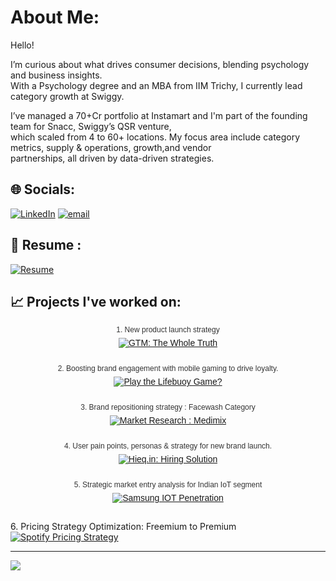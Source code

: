 # About Me:

Hello! <br>


I’m curious about what drives consumer decisions, blending psychology and business insights. <br>
With a Psychology degree and an MBA from IIM Trichy, I currently lead category growth at Swiggy.

I’ve managed a 70+Cr portfolio at Instamart and I'm part of the founding team for Snacc, Swiggy’s QSR venture, <br>
which scaled from 4 to 60+ locations. My focus area include category metrics, supply & operations, growth,and vendor <br>
partnerships, all driven by data-driven strategies.



## 🌐 Socials:
[![LinkedIn](https://img.shields.io/badge/LinkedIn-%230077B5.svg?logo=linkedin&logoColor=white)](https://www.linkedin.com/in/vedikabehera?utm_source=share&utm_campaign=share_via&utm_content=profile&utm_medium=ios_app) 
[![email](https://img.shields.io/badge/Email-D14836?logo=gmail&logoColor=white)](mailto:beheravedika@gmail.com)


## 📄 Resume :
[![Resume](https://img.shields.io/badge/View%20My%20Resume-3DBE29?style=flat&logo=dropbox&logoColor=white)](https://www.dropbox.com/scl/fi/bkr7c7ss7962xdgclqnfk/VedikaBehera_IIMTiruchirapalli.pdf?rlkey=vnezum1io8mdqpjcwld9m2rzd&st=o4fa7u9t&dl=0)


## 📈 Projects I've worked on:


<div style="font-family: Arial, sans-serif; max-width: 600px; margin-bottom: 12px; text-align: center;">
  <div style="font-size: 12px; color: #333; margin-bottom: 6px;">
    1. New product launch strategy
  </div>
  <a href="https://www.dropbox.com/scl/fi/mwh14ulyhemzo1274l8nm/Whole-Truth-Dilemma.pdf?rlkey=bxzwlry2s90yjsr0pe8cq193k&st=nmjkprki&dl=0" target="_blank" rel="noopener noreferrer" style="display: inline-block;">
    <img src="https://img.shields.io/badge/GTM%3A%20The%20Whole%20Truth-FFC0CB?style=flat&logo=&logoColor=purple&color=FFC0CB&labelColor=FFC0CB&logoWidth=20" alt="GTM: The Whole Truth" />
  </a>
</div>

<div style="font-family: Arial, sans-serif; max-width: 600px; margin-bottom: 12px; text-align: center;">
  <div style="font-size: 12px; color: #333; margin-bottom: 6px;"> 
    <br>
    2. Boosting brand engagement with mobile gaming to drive loyalty.
  </div>
  <a href="https://www.dropbox.com/scl/fi/w9acm62buiu8q4nliz0jp/Lifebuoy-Brand-Gamification.m" target="_blank" rel="noopener noreferrer" style="display: inline-block;">
    <img src="https://img.shields.io/badge/Play%20the%20Lifebuoy%20Game%3F-FF0000?style=flat&logo=&logoColor=white&color=FF0000&labelColor=FF0000&logoWidth=20" alt="Play the Lifebuoy Game?" />
  </a>
</div>

<div style="font-family: Arial, sans-serif; max-width: 600px; margin-bottom: 12px; text-align: center;">
  <div style="font-size: 12px; color: #333; margin-bottom: 6px;">
      <br>
    3. Brand repositioning strategy : Facewash Category
  </div>
  <a href="https://www.dropbox.com/scl/fi/96efs029dbaliytpw24rf/Medimix.png?rlkey=jmqimmqzkdt9bwjavoemluwxf&st=ju8kiys9&dl=0" target="_blank" rel="noopener noreferrer" style="display: inline-block;">
    <img src="https://img.shields.io/badge/Market%20Research%20%3A%20Medimix-006400?style=flat&logo=&logoColor=FFFFE0&color=006400&labelColor=006400&logoWidth=20" alt="Market Research : Medimix" />
  </a>
</div>

<div style="font-family: Arial, sans-serif; max-width: 600px; margin-bottom: 12px; text-align: center;">
  <div style="font-size: 12px; color: #333; margin-bottom: 6px;">
      <br>
    4. User pain points, personas & strategy for new brand launch.
  </div>
  <a href="https://www.dropbox.com/scl/fi/llj64y03p9uac7rix0lpn/Hieq.in-Analysis.png?rlkey=9vjkqix6apb3rqy1jhz2672jg&st=9d9lp7aj&dl=0" target="_blank" rel="noopener noreferrer" style="display: inline-block;">
    <img src="https://img.shields.io/badge/Hieq.in%3A%20Hiring%20Solution-FFFACD?style=flat&logo=&logoColor=77DD77&color=FFFACD&labelColor=FFFACD&logoWidth=20" alt="Hieq.in: Hiring Solution" />
  </a>
</div>

<div style="font-family: Arial, sans-serif; max-width: 600px; margin-bottom: 12px; text-align: center;">
  <div style="font-size: 12px; color: #333; margin-bottom: 6px;">
      <br>
    5. Strategic market entry analysis for Indian IoT segment
  </div>
  <a href="https://www.dropbox.com/scl/fi/k8m1p1sp4l536vaz9750b/Samsung-s-New-Tech.png?rlkey=8jfzp3cd8q4wltkwn6i52vrpa&st=kz6yzko" target="_blank" rel="noopener noreferrer" style="display: inline-block;">
    <img src="https://img.shields.io/badge/Samsung%20IOT%20Penetration-FFFFFF?style=flat&logo=&logoColor=000000&color=FFFFFF&labelColor=FFFFFF&logoWidth=20" alt="Samsung IOT Penetration" />
  </a>
</div>
<br>

<div>
  <div>6. Pricing Strategy Optimization: Freemium to Premium</div>
  <a href="https://www.dropbox.com/scl/fi/5lzh5op0f00p3o7wei84w/Spotify.png?rlkey=bkazgrsv9geabsizeciagos4t&st=4t6csx14&dl=0" target="_blank" rel="noopener noreferrer" style="display: inline-block;">
    <img src="https://img.shields.io/badge/Spotify%20Pricing%20Strategy-FFFFFF?style=flat&logo=&logoColor=000000&color=4CAF50&labelColor=4CAF50&logoWidth=20" alt="Spotify Pricing Strategy" />
  </a>
</div>










---
[![](https://visitcount.itsvg.in/api?id=VedikaBehera&icon=0&color=0)](https://visitcount.itsvg.in)

<!-- Proudly created with GPRM ( https://gprm.itsvg.in ) -->
